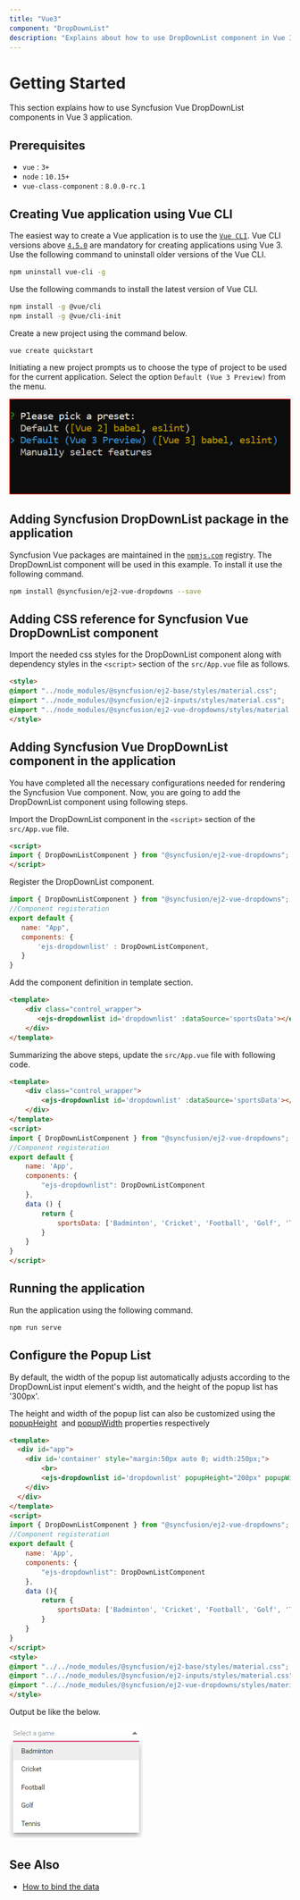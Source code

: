 ```yaml
---
title: "Vue3"
component: "DropDownList"
description: "Explains about how to use DropDownList component in Vue 3 application."
---
```


# Getting Started

This section explains how to use Syncfusion Vue DropDownList components in Vue 3 application.

## Prerequisites

* `vue` : `3+`
* `node` : `10.15+`
* `vue-class-component` : `8.0.0-rc.1`

## Creating Vue application using Vue CLI

The easiest way to create a Vue application is to use the [`Vue CLI`](https://github.com/vuejs/vue-cli). Vue CLI versions above [`4.5.0`](https://v3.vuejs.org/guide/migration/introduction.html#vue-cli) are mandatory for creating applications using Vue 3. Use the following command to uninstall older versions of the Vue CLI.

```bash
npm uninstall vue-cli -g
```

Use the following commands to install the latest version of Vue CLI.

```bash
npm install -g @vue/cli
npm install -g @vue/cli-init
```

Create a new project using the command below.

```bash
vue create quickstart
```

Initiating a new project prompts us to choose the type of project to be used for the current application. Select the option `Default (Vue 3 Preview)` from the menu.

![Reference](./images/vue3-terminal.png)

## Adding Syncfusion DropDownList package in the application

 Syncfusion Vue packages are maintained in the [`npmjs.com`](https://www.npmjs.com/~syncfusionorg) registry.
The DropDownList component will be used in this example. To install it use the following command.

```bash
npm install @syncfusion/ej2-vue-dropdowns --save
```

## Adding CSS reference for Syncfusion Vue DropDownList component

Import the needed css styles for the DropDownList component along with dependency styles in the `<script>` section of the `src/App.vue` file as follows.

```html
<style>
@import "../node_modules/@syncfusion/ej2-base/styles/material.css";
@import "../node_modules/@syncfusion/ej2-inputs/styles/material.css";
@import "../node_modules/@syncfusion/ej2-vue-dropdowns/styles/material.css";
</style>
```

## Adding Syncfusion Vue DropDownList component in the application

You have completed all the necessary configurations needed for rendering the Syncfusion Vue component. Now, you are going to add the DropDownList component using following steps.

Import the DropDownList component in the `<script>` section of the `src/App.vue` file.

```html
<script>
import { DropDownListComponent } from "@syncfusion/ej2-vue-dropdowns";
</script>
```

Register the DropDownList component.

 ```js
import { DropDownListComponent } from "@syncfusion/ej2-vue-dropdowns";
//Component registeration
export default {
    name: "App",
    components: {
        'ejs-dropdownlist' : DropDownListComponent,
    }
}
```

Add the component definition in template section.

```html
<template>
    <div class="control_wrapper">
       <ejs-dropdownlist id='dropdownlist' :dataSource='sportsData'></ejs-dropdownlist>
    </div>
</template>
```

Summarizing the above steps, update the `src/App.vue` file with following code.

```html
<template>
    <div class="control_wrapper">
        <ejs-dropdownlist id='dropdownlist' :dataSource='sportsData'></ejs-dropdownlist>
    </div>
</template>
<script>
import { DropDownListComponent } from "@syncfusion/ej2-vue-dropdowns";
//Component registeration
export default {
    name: 'App',
    components: {
        "ejs-dropdownlist": DropDownListComponent
    },
    data () {
        return {
            sportsData: ['Badminton', 'Cricket', 'Football', 'Golf', 'Tennis']
        }
    }
}
</script>
```

## Running the application

Run the application using the following command.

```bash
npm run serve
```

## Configure the Popup List

By default, the width of the popup list automatically adjusts according to the DropDownList input
element's width, and the height of the popup list has '300px'.

The height and width of the popup list can also be customized using the
[popupHeight](../api/drop-down-list/#popupheight)
&nbsp;and [popupWidth](../api/drop-down-list/#popupwidth) properties
respectively

```html
<template>
  <div id="app">
    <div id='container' style="margin:50px auto 0; width:250px;">
        <br>
        <ejs-dropdownlist id='dropdownlist' popupHeight="200px" popupWidth="250px" :dataSource='sportsData' placeholder='Select a game'></ejs-dropdownlist>
    </div>
  </div>
</template>
<script>
import { DropDownListComponent } from "@syncfusion/ej2-vue-dropdowns";
//Component registeration
export default {
    name: 'App',
    components: {
        "ejs-dropdownlist": DropDownListComponent
    },
    data (){
        return {
            sportsData: ['Badminton', 'Cricket', 'Football', 'Golf', 'Tennis'],
        }
    }
}
</script>
<style>
@import "../../node_modules/@syncfusion/ej2-base/styles/material.css";
@import "../../node_modules/@syncfusion/ej2-inputs/styles/material.css";
@import "../../node_modules/@syncfusion/ej2-vue-dropdowns/styles/material.css";
</style>
```

Output be like the below.

![Dropdownlist suggestion list customized height and width](./images/popup.png)

## See Also

* [How to bind the data](./data-binding/)